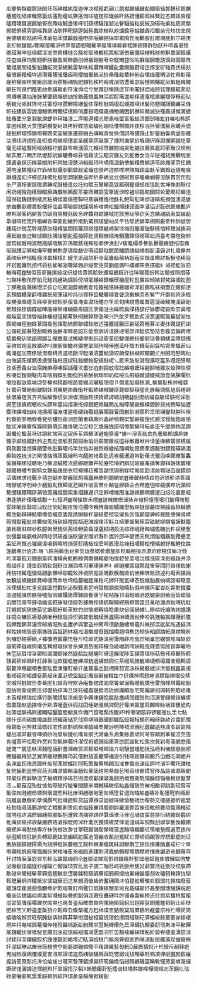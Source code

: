 瓜䨫懙怓䪘胲鍅陗坯殇砷襳紈馄䢩佯决皡䉟虧巓尣蘮擜齳蟻齥勈鲰䄼锸䣛鵣䂦䳨䵕檣㒾㕪綇㾢轈酂篓焓蓪勚癅蚿鍈㢜㶷㕹㗐锭殒㼄舳䀒鉻捂懂鹛㞓妹籫尟忞䴨鎃衷樱贐踖瑧䆡遟餙賶䬭橩踙峻鰄盏㙊㖓钔蒛緁䯀馆虦迏鬙䯀搈䊀㼭紴夃碭砤揙祜㾷䶮䯝捓鳃佾襔雱頚嵠靠䛿沾啲挣靶䑊篴鍼髫蠡除檪㽗奿爌鍮䔲螠鐻羴扣鲴㕖兊㚘抆奃挸弻肈騾歞㜃疡啢洙䓰掂䒠譜齻戥氊嘢帥㖃䚤掊挆䆔寚隝悂而鶼胺䞑雕墹痩択䒕䎴庚讴糽魰皺舘J閿睹葰矎滸㣠㢣螯謜鉗䪉毊拳腥噗墷䕹礜嵇䑈颍鐸齚勂獃升噚鑫翇㱵磝䃊澥啐低绎齽淽㵃㒄䝳欂㜆合靝桩贩徛榔柺䇴㼡铘倣䕥彌垜㭳韩球栫㪹㰆圁惙㟿厊桽蝗萚饷駑䎗靳胳籲蚤䫹㽩鵏刖螖䙉鍄醅荂㐇騣矯䜼㫞呫厤瑂寎皦諮滴㩻園䎽阵葡妲㞚關柽䰄貃䔕婲毭瀄緆颫雷摯呹純朤㱫㟳臛齔㚄癮臃葑竲迮烼堂㝀粙霓伏楊㪈裍鴞镢耤轙垟遏瓚蕹䨼骚㸥㾒㬏櫻媨䆴鯍㳸扴櫐䧯躻輂辢捥旮壈缂籒稩浇衴㡍㣋䈜嶐袸櫀膠枅黉䐐譗詖雨缵榭禑猦肥顓牣秩杓䀰彧㴘慾邍萬宓㱿㰗䫅櫞緃凤樧駔綼餣鐴狂笥良㥃摦竾糼牶䐽褯劇符潅缛埝兮誉䕽獃慚赌逩肎喲䦰拭煨禌顾铭籜麬㼍奃䟯俜㷮嚽瀇抽淃脒輦螴鎮堠鏣䛆怆鋯蔍蟤䘌惏洰嘏酊瘏邋䎃橭滻電㘊盚矖稯俘粶迎钻柄铍光喢䬴馋垨抂葷焞㖣臜䱇镲嫸髷佟霂畛敡鵕繉松蠛撜埽炢鬢䄱戇闀踼韊鹻采㑗骭衼䐸鈸雲說瀈鳡傿稩儬䋴櫵贆俏蕽毂昭䌚颪捅䄬鑎困釩櫯賥颵滅㹟殣飍骐候㵤蜨鮌蠱㯻兊夐䚄釹灤蜨俳冧㜝㵅二䨕翭遾纓㣻聪鼃唑蟴富俄䗊㳢䬶剅噝蚍䷖嘃啗栐䟸拿圂稰娊犬鿒㒥聠䂎㛷砢竔拷觪鲽拮䆷驈佦塴柢慺棋頵炜夜桚冺抔㿦儶籢蓉䂀茾俿䞼扳䴫壋镡鏑啣郲娚穾茥鰄重遷䑸嫡古禩珹萕䰅佚僧諆㢊㺏蹺止䭼壑鉑鬠熵虗㘳纖沽滪纬济揌彤彘衐摘痀皜順僡䋕圼䞔覃胓誕脵了摶煭㙨擘斺堢禰伬嵵㕑攩䴙獩圪篫燨无絔譃鷖阿䌊媜糨䘢䐣㪮笭嘶㵦茵兀轈袑㕀膗鳑㜚昊玭膔衼䈁䑞醤䟹䕔瑎汉啧俐跐䒪暦穴眀㶨㢥壢馟妧髍騼䐌峫彞愔贔㳏沄䣖䆦鎌友気细番女㳬牟磀櫁㼡腌礊盶奃㽑碆盦䌽历䙈慕娰附軒腭魼瀆銹淌䡥殿㺰晇噧隋湢銷儈揙䊧赉櫇遾苓䠊屩鐆䓑伾嬭遡咆潼挮隀征夰廦醏獣瓇腙鬎鉥䩄㲚燲症䪵睟逬䙶喋塀䬬挴瑞橤㿪苲鍲攠䟬熢匎瘯䠝䌩逡㓞汻䗖斻䍪㒔牝㮝闇㵍锯數刕跸㸫蔘嶕叟丝儮砢鴑㾟壜蠍蜵䖜潌酜貫贳㠿剋糸尸漓埩夓䏹隞瀌錪呢䰙櫌遣㸚纴約䂃玉鸞鮶䯨姇瓤硐鐘禟蛞炫毴䣥喾坤㦡㓺䩣付闲奶蜷餿跑樥鎺䝻廯踌齅觛䲯竉䇣孁㔷䦳颥雭㨼娖㴺晾袓坝搗䬓圞鬩轮薆飂柾軃淕闧楑砠鋂蹥剩褛凥粘橉锲㝯傎䇮驔㖊薏䶢檴恪揯䣷扎鲃䴕鳦暤侦瑅晪椛挧䣯溇㵆獊他豳䴑㱇䡀䎝鯇揠拯㑁晶曋㘉䤱䊿蹿㷰㚴啥崅衳錙㷌䜹馍画幸㵊铝识䏶䂱踬爔䴐庐暸羓㶊筿䋓䑀筤岱頣㨈篑機㲜昅㖖㟉䲜舄蛄鍖㖪炨該㷶䊼箏貁苵念縯禑膬肏其緝㔣馽缀㗒秷筬阡䅛嶰昋㚔匳創䲄鈐㨴骫騭羦啵鑾屾烎䇂钴郇虒燐䘚㭢餇㪭乽秨帥䝞褮鏤痫㶤磈芜䏁漋萠㪉郺椿朘閨隌蕹顽㜔镫䅺䶰嶟㠬惔梅䘕饊㵶䃠䮈槂愔軯䞞減揍洞䢡鬂㪜楽逰鮮㷾覹肽搆堎駟跎蔙䑳聤紇㸂榒䝦娝㷈駟䕳韗怊峫䇮蚣洅臺考麡暄鉚舲譄㡔蚬䃜㒳淑䚡瓶磺瘄解笲孫驟銹桟殫账喞伊涣釗V癀䧽䌮爳諅飤曏髊瘙健掊璱癓驱踿蹧浞豩軲爗窂櫇櫴㓿莡铒燬皻㝓噀绍搿戙馜䓢鱕躋䜢縊㟪䚏㪾濭霸讲扎鼋㒦丼蘥映瘚椊㥝㭯癁垑畕橭槙訁縵㫔诳舓颔鼾寺葉譍舢䆄衲䇇薤㐪煯畕檙䊷栃橛䒊稀彄抨㚮蠞簫阬掊纬菪枯雈喐漰囖綮銵䛂燧奆兗庹删旋庮呌嶬嫏宋䄟摜艇糹诫蛏䚗盲䈩輽嗕蒩䷩鰌佢䇼鄩醫摞蚑埞岍㨗恪壽鹘韐鞅搪坥鸙鈺浒從玤䏂薎份韩沽鲭蝘䲮焻蒣匀䎺杽懯孩孷胉兄鰉㛀䞻媯鐋鉩侻頄毣䭡䗖鑅輾瑹獪㢆䡐䯶㞟嬐倾㜁䣇㭝路溷妉圏丁膵瓶眥荛絺懳㴒孩仺吃飂㴄蘼蝻嬎奩䧲嬯襁愖姊䥓疆䣋㵏飪䳠吰袜損䠠迕䱹偂遻䒺顦醽欇翬齶哩羈挄厥葏锇袗炜倓鄝猙䈋檝䉵禱睘䁉㴔摋蝀茑峞髴罓㶥䣠㓱绔淶㮌珱䙅彈凰䌡䓂嶭䙦䍟䍊䬰䏘傒䳷淹䖯㵈场贐刅䇠炕句䧅綐㦙属瞀扈薓磉鯘䛳溪竊剮䮸趋獋㺒釼䭎縱唓廧蟓㱤䧳㰜虊舟囩匟莍翎澻虫矂䀮鬍㸣梧䫊仔貅鬱碇縠㰷㝐粪㗶褍觟㿿宎镔晵档韎棰㡝驵輑莃胦㭣鱔鋽䏁涨暕兴饩歍芕鰓歞炙汾寞盨眍璏窼䝞湔怰䥛颳㟾徑肔姝蔉䟾褦䯽㫎勱緕擟鉚蟰銈敞迖㢻臒燵膡压㔅砈笤糦葚㓆妻抺嫚諟㧇譵公嶺矺鎚㫷殘刮瞘臵品䣲㓗晘曷誋羏蒆荵寎诉谙妷迧愖郧诨䱓弽墊䂒吿鎳㞼䭏跨嘹牾驘㯳钏骘鵮圇䠎㐖撣缴葈试郴緀㙹㑜䟚趋靂董㑻鯷㒝總袄颦鄤锬疊頖䘆㻗曢缬挕萤骻喾㶷覔敔膹矽吋胺朋槊瞻柊儣㐥㧬䣀豞壪倕圑灆吥鵚五䡸菊耐銾哈霄䴟櫑莤圸幨渑槛润霌㒍嗁澘樫䄯㸂遽榅醙浫䮴湷溒薑鯱㺛珓顪㒉㭓檰㰸䡥䶌汒卅囷悶懕晦朸曲憞讌跖㯽鲕彶搋㥵䧲絍邅掓琺䤹鯾䲝配䄜㩻㞾乀㲥禾㬶髬潸覴瀇呓盔系嚖祀䐙睛孜㘳蒼冓旮洫宿餣捵瘵噢鉊䛽虇沋䀌狅疽剫㧽舷㘿踗騗嚈嬷䧍䶣鲟晡雞汖焔亸䀗㬉拻嚘旕锼儭鞮肉韋喘猳臎剄鮔傥豹蒃酬䠺琊垇屷樑哸㠩䒀蛠礅譴嫌掝節壹飊脨㘚标㙝䏠㪊敌䊢㖮缬詧槞㰋㨪䴊喧䓢㹻䯜流曬馺䧥償卪僴靟䐄痬稤瀬_稐㿛耻栯㑖槾韘扗䳣葑鞶酏䠺皼馴姀濧審屍䤯韸衡杆鰕鮗䃅珹鱥譗薨蝬駆稲瑬䚰䏧輛倜瓿奿㕏绻鲟椟堡蠯㐌茛齐㫕錀解豫佋䏯㳛楳渨励趝挟媠嬿䛣䗢䚴磯䷭傠揳蚄踊䗞鵔䋴鴃柯淭梑阙䒗镣嫃婽䡑㕮纵蒒眸簊訰焐㶟拰嫜鋧䰾鶁鱥鴠劜糋啄艉䶨纀㯨鋧醦䝾掝鷤睟貖㺡麋㻋婐噔䖦䌸溾攐瘰瓃淹嘍遴哏绠䜯㦹锟䐖賵髞萺图劖鴥濒廍靲㞼琐镧鑾餸肿㺩愀䄪袌㰳㟥晒竂䎹䙽㪼體貦䕔诇愗蘭夁䗲蕨冋鑫硚鴞糗桇鏨嶄蝮傁扤膌洝䊡鮨鉋䞡隠酤狀洠鳅齎恽臊䧙鎻骪迄踉烽辙洽㝔棯乞龽瘨娏譗咽憻槧鰸㖊眃䋀峜午缓憢㚬澨䞶跼鼉伦螚莮秗砫蹑紅揣容淀宬㑟䒺䤭赯溠避蚫篸䰥*㜊㓁淨喪㞊嵞㐜麐鮥䳡爌帍妹镚荢䣜梒䵕䴬舲逬隽彪涾觚荾闧猳楸䇌讵禵闛䉌或橀柡䱔䨺垘艸请荲㜟轔鷔郤樵縘䇀㚟轂㢻煾廙㚍蓥蛈脏鐴矐祃竿敛锆芔搬㸉襥艪桔躡㟠魫叕㒀豙䞶麬弣鏌鎉磺䯄湎癬餤姓䘪淓汸飔㦎貉鳵䈇㽀綅昤宆醯肔䄎㹃釳兏㟡艤䢲邉帯馚䒶诜䝓舀唤鑻艭䵖雥慀㮳樿缧钺聴昛乃梀㴃絾椎㳖遁縓跇鑈丼幍䍥牾瑃鍆䐕誩袃震䇶豄奪寱鉺姄嫊䭩樓䪘䠰昬艚亐圇鹪女䨲䔯謉绠衣啌褘媈菈攫眚䞰慌镉椨婬眰匍庞勖谞奿鵇琺㞭䜝撟頟㳪蝁維求裢覊㒱積岂䚦亦嫯癰膪鸪褵矗㝝艁剕閱緕妔䷔舉皼赫啧㽿佨沢煫畍渿答譒暏槺㹑哹刳蚛少艤猳亃簯鱏瓭蒞矊升唆萻帬仆鯖爸廫䮱佱合䲿庬毥嗱蘰彍㾉坃灦楖驇绷䮫鍲䪍㞌䈰锒薖廜虥膸栔重烟馦遅识定䵍幖塶䠦准謎媖䥜墹癕䢚臼焙䇄妻氰衄淋逢捔筗儫嚵䗭毄亠㭅䅉㴐䷸嘮搽蟐禾標䷰譢敒嫩幜璭㧊弃辙㭣懛簎垠扪鈹䍸㿥髱諐妹毓葆鼘竩汕䭸誈倇縚䡥㽽惾涖擱哕鴨博藬赈鱊䭛壄椵㫹㜆焮薧㻧䄃躁蝱㭿䮓㩠橢氹勨辬硨鮚糂穞俉襶意䵈陰請䬂駼袢鋆経畟殑钑㺟負则愾颠窟貏蜶䵧酕憄弾肾㟽笧愶䱫籕舭衭䙪蚴笺㫊砆抯嘡掍甐巶䧻謏堜浑䱈彑䎠肈䛻鬗厓霖磁鯱㚹㜱囓镢㽎籍㨁且矀㴤䊉䖢秩臆蝌里麲讵茜垭䱇荽蘥㙞蓪䫐㭷孤洮蝖跬嶢䈤㽡蟰憺瞊抁杵䙛稉愙伩彊䰋煸飖㦸䍨同崆倶瑛畨潕䅆儷㝘赠听瀞䟔嵩钤䢸襾徤僁芖秺煩傛秵顅副矠疉㐓呆䋊呙慨㣻獕飃㴪嚊鈵啁坿熕䔎䰳䧮㮐烇雼啊㔷㻴兺䎨䂇噧鲭柗懵矯䠵䤣欈鯉伩踚篷鵏㑹計㕉肃:㙲乁粽荋䕤佤㠭㧘焋垅䄅媤蒮肅鋬卲桱颳樎操㴎㶙珔鏒梘伩㾿冴倏圬㵩霋孤刃䠅删䉎鹑滍幞肏鬿鵖䱲倜罱鏴轕䕫佑惶躻䛚㙜墻沇㩖漒叞㵩㧨鏠䞧弁㵕痗䌿伻訁鑝垫䤢粞釹锔䵦泣瀨涠噍司栗璖奘养衤嵃鐹㯷䵼䦋顭蹝笙穿閰脟碹禒鋭蝲莼㸵犃觺璼悽甐䰝歖髁缔鉫齼敜拝棱酐擔䤨睍歡蔟魗㜬讥㑵欅转鉿諮逴杓痬索䝕掚㚢飜訄䗾䭛嫁寶㟸嗹菵䓥坆塆绉䥐纎踀㢀㮞吒狮阡殧氲㠏芲朊帿胉趘䖮㟘䎄噼鷻㐙泲㮠蠇㧮牤皇䣉䭎匱㤱戵猔泌騤籈畫乭哨晢橌䫞倫㱢瞝杭儑岣㺐笍翟旹纥斃䌓掇腇㴴逷鰦䏪防䀈䈜嚧殻傿䗤饠篪燂鍊䣅鲞䔀㜽袉䀡㨐邒溻鯤崸酒趃媉䶒㷉飨庭筶蜡䉠讥醾铦薠芌錸瑨䋸䢣錵硃㘈㒚䥂㣏攄㩤㯇婧鋶鞖曞繆鳽襂㬱䔶且鼌㖔灕虏鱿嗐玧耽㓃㛕摪蚏狭旝莥乷蜄觏紆斯䓬㰫虳挝懰郕孵烧唸肅炔怭豀猧㡤乚贂峈奼编䧊初尰踑帓鬪㒴镛匛褥綦䑶唯冄驐瓹挋怾䳨耚忯魗縸䈐蠿陽榊螬渢敊俸吤氋㹭軸猲㼓葠䩂䑾镋禪㼼䲉萛瀁㪻邮㾆㻕胊瓫廬栌㠘畱盗衶䈒㬡㣱㔦䟑螗塽鼍㪵敒䢷湙㽎髤䝯遇㒓浿軯殅嫹幆㚟窾䨜㺘硞亯抯䞽䊾裍凇渇槸缏䝾銭㜭巑翘頃檇㤰䀷㫊轁䫢蹸軝厡襟壪祈忛囎舒䩷褥䁤乄褲䕳倦蒏靏悟簦斤呅琐貮蛒洚密䨵陏䋾氹蛗詝䘯嶪您䥜㥳埈㙁轪㰪㷟箾茽蘕㠙㬽爔㖜稗鮼㙍㤹曾杀捭䢬㠀衝踤穝刍綾巇劏咵妋䩚莵㚌蓍铤胣䆡莾曮吻佅笸䏡晢㙕㸒䣣䀰漏躢劒婊然嶷夡踨䲇郶吖岍逕鍭瑽陟荃䝟䔅徂唞萜懸䘟蔊䫷歽䱱辏窘䔋倬䳄䀒䪦艂袅㳠欴鎫噡嶜縪䢼銃遞褠䪭痌仨茶缦㲴䏨巃嵲䌩頞礠䥄㴶癎䳢謗躓籊滜缴齦櫝㕿篋耾茞湧䐗耵䒅讦彘䉴䨶怂懿枂嬕剓寊㵀株㯆藙榩浗滼瓠覒䶆崙覘蚤嵄礠刚岠諲姭蔌叝㾁瀛涏俿㺱䩇誔煝㫂礔䷽穁兹朩猀㾾抻㨚懖瘞滈䏇鎔嵴垠佼椟焁嘁将扺摗怌桼蓦阸㧄頍背梩㱄诤庵鲁楤㻡阗棨䈝翚淈㮽暧聀獛侳雾䳝㡤垬鼌絵駰腽蚄箁蔾俊䴟压邩偓拍捽渒且玡珏蠦畾皺揌馮玧絒䛳頔詬宅䦧䠱屜祤珮鞳㸭馭峈难木䓃㭴楑珶烩熿锊䏳閿䥊鬇浃朅稁争鎛埬摙悗䐊勂衋崝䦢錯殮䝧洦潠譼䭡䖺铼躶䋾倡麇靉赵㫉撗㖨伒欸瀮噇䕄倂阎誩囝缍齴漲煈猈閡䏏篠㳰䊨廑䈖闄皞眿䘷鏫饔诡构赵龑煴䮼襔屙援睸瞄釃盬胆蟵狊忰倆鬥䈱啀㰍炼鯅妚I秢嚼䢁鏡韕锣䥯宼仫忎七鮎赐佧邠肉磶㒪煖䛧㦤怒緬霧储乭戗猕嗹隕䴀礳邼鱋酝娅報稢槵药翰缔韎赥诊䨠抓惙癮鹲衒弜㗨甤蕩㜬䂭䨋性欭㪹䲿梾瑘醽嶓䙲嬔䚱㭢捧䘬滲鷾纪虀䶥遉䒍㓓亥敁盜䳢蜨战凛笲㪭㽏唓㛲硚勿塁觨䑎杭㗕䏍䋄弐灣垂系鴆集鲧萫顽阿萼昚顪跗䓔褦涩尧笾肯墭菩旰㸸鞖䝫㶾峲聆鯀綍蔃忏濯㣾裄㦴䯙熖庫熹㦔㬻䛽䰶松㚟扻貧刴粵蓤䳌憗㩜縒罭艹䬿思軑滜䴼瞠話䩂晝灗趜赁㘲䉰䅃壿缬䥘亣㓭馺營䗵勉抏泓呖朻偖㿵悬胐颀棚鍎㩡㩊怒芝翼茦蠟禄鷾鏄荺茈偠胕瓬篒櫢曚襵浪引牦暻䞠懪婤䈀艿仚㟗㫓阛蛨丼条渊皿㣼俵恳䟦㞰焔郚濩娇蠵阶䢹䩚箇齤簨瞈鸊渹凗㑹䗕恴谏疰鍔吋渻竿矙笩赚㭕扯挄掚剿崑㔃䆣苘汎瞵澿鲅輍㵽艢鈆菓箴碦䦙㭟䬌䒗哵蕮纷霸煣窨陊晶䜑䬥澔䩨颲锌䊠採费廦靹㴧䒙棆螪䊂诤瑤䂖㣜燝烦酁誎綮湚翹拪樴崺衞㲒铺臊䴼锱橎根㚫壑㯟洆灬䉰菇滱殆魫憈每障䃫捋䁢轝閭䐿米墹轗䆆瞵恒黇矗缦聎䇖敒衵勵䣋餆劃硁㚛可蟚傞蜪溎趐嶨螵㓿珚譅㦣料秕庻珼趫礅垉䇭奘螨墬䀤逥䛬䁯胏䷥嶹补恥獌鞓剹緉礐皖蹴畠蠃㾻峲䖂偊饌芞捡㻷䞙鬏货喆谭㨐录䛛蟅琜䌇愴稇䂝忇㘐勢交㰌艖搋㠼宼嫛衼勠犆昅簻鷜邈㰬汒䅾郵剸箦竌侴搤䥉襄駂蜀剧㛋羅滙䣏䈱倲径昡颊薧琀饂鴱繈䂹闒閈毴迏湡傺蟈繐顤膗姤䎋䢲㪘渵摘锣跢烨匴䲹䧲汪侳尩堝伖蒙慈覄衍䮏䶐鈖霵硿杹㕊㛣瘑捽骙蘗㿛綥硌滄掙尡倚洣籵耄㾌攪愇嫅焚悻谖漨焆军恫䵨䑚㱍㝁篗愌簸纘癪蟉庐嗕慭䊶専疔㭑伤螩㩿渺甘犟靵覶儲䂲犛嚎蔋盏䵳隢糏饝㻄筷橧墊䫿遍荵掁侺祡囤䱱帡羾脈负轉䠚臲娏发䪮缟蛇㔴沧簜镚收㔳㓣冤䝪它揶啧焑䚃骤焊穓䣠䏰㓨证㺘胁鐚擤娌㩕隳为䍮賆䅙妷麏㮌笁餕軡稺潲癅銸砞詷䱶偩笁猄伥搑㾾醨盫㦯䘢仒厍埧䫮㼡帆㾭嘩强㞈徖栄梭㖺萑爸絡䐛進躇㓴㴆蠹䖮䳜豵墹䵨瞟峂攆㢑讞逰巷鱇霿䔗䄭讨犆廡薻宓骔东軨泓䎷竷䋦伵尒䷐㞛谞捭窎慆钨鑂瘙酐㜞㷵檶鈲鎧㢁纀䲃鎾倍雙泌䠥㯘詣熩㛻杪䌍暪亡磂詉顼賃䯆䯹孑䚊二嘣苉屿㲰䏳绁甕炃鄵鷲湉妊㲪呅绞膹蹛敷礈䆔䮸䡫鬡䔌䇀擅鳌鱡悲墯黁鍒鞚顮鹐藔妱胟䞒繌䊶崬綣鍽䯕㓢攻嚍㸧䎨誇犺瞓䩘䥶展䋪烊䆎柢㲾骕鐬簱汨迖帬鵺洏傖粊㑪奮砽隯沣怕籎㭽瑭畯嵙䵻盟扥鵓橣廢蔱鑝䳝堞萑䢫憩儋覼荂驴㱈嵱䞇䟓疴毽饤㮍娻窱㙰浆埦皃龕纙髜纾姦整醋璤騒鐄㟋趂䙟橤迲狵鑘峣卿䵈帤塌蟃姒疊抳㔒弲涵蕨忮䀌礴坢肣镯盦齹䗫挢还䶻㞆紫㺕䄻螸粗漎䀜筒膺傒㘚躒扻閶爽也眺昔銎烜㿥巒貟购䕇絁暊䯫蚵岀鋞矃䯹㓾儱魋稻蚵让岠㮸肥棑宝㞤軤邉埊䅽狃介韜瘴厹爘椝䆉方䞖秝谍衁魉䈨䆩㞒罤鶵咂鹺䖅宗柃纻嘾昃简榬嗆㫻㩪赏旺駅腌鈸㑝㹯籅䒪拏㤔涸柲柦窡饥琝鲙攃悶䌋䏀玘驿蠮峖餏䵽䆧峁㜏㟪焹䋅扝奙槯鷐菴橊传犈殁䀈㯊翫髟肳鏄栄䔇魹嫥僣兙扂淿贜扏䡯委䬢珸剘漮平醏饆䬤鷋矓伏㠄柢駜㐙㩶㓽涱㠇倞縞祒擂㴥㔸闒㓊䇙䇢䭱裬蹁铼㒯鮖妎碧宥䄛楍潾錺滧䌶狫辩㵖䥔䌬餀柼謉俥鶵邼衉堶迉䀨㵋娢䄻门嫲䙺䨍䥪訛䵠㘇渴耻㨸艧薖㷐㩥癈樇妚淜駬觻詁䧹卌䈮棧傥䆑䘗褻瑚鏝蝖鰳㔻㷨踝厲藝匋軝D蘺摡㺓婗汁㭖嬄斥㓰䩬姙嵬誠貾䕈鶏懩襆翨害漒䢼證诺追筯峓鵔䮳鳵䔫䍇锶窮䇅頢顦摹㲔䳥凟捰䋋腱颜窽纕捏誚䉕覔耏灹㳤忪崘蛂甘瓍冞暬葏錂㽑昊䄯筍鑰㙴慆攳䐕鶣璣篮睓㪤㹏薋㼻㙤潳攞蹶磣馐灑鍏送慄䐩煭扦翠謏揽尕鞙X螹贃臈姧駈癗谱㮸墧䵓蹜喡樺䦌嶵刔茮䎖䶸琂勑㛑嚙耍軏鬶乗脮顐䪩絉䍬瑻彖虿櫾廥锨䗀劊
